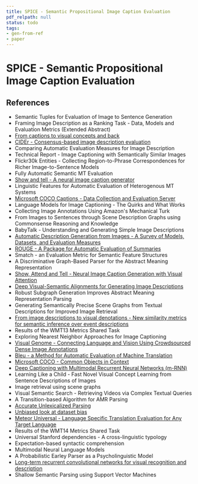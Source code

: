 ```yaml
---
title: SPICE - Semantic Propositional Image Caption Evaluation
pdf_relpath: null
status: todo
tags:
- gen-from-ref
- paper
---
```


# SPICE - Semantic Propositional Image Caption Evaluation

## References

- Semantic Tuples for Evaluation of Image to Sentence Generation
- Framing Image Description as a Ranking Task - Data, Models and Evaluation Metrics (Extended Abstract)
- [From captions to visual concepts and back](./from-captions-to-visual-concepts-and-back.md)
- [CIDEr - Consensus-based image description evaluation](./cider-consensus-based-image-description-evaluation.md)
- Comparing Automatic Evaluation Measures for Image Description
- Technical Report - Image Captioning with Semantically Similar Images
- Flickr30k Entities - Collecting Region-to-Phrase Correspondences for Richer Image-to-Sentence Models
- Fully Automatic Semantic MT Evaluation
- [Show and tell - A neural image caption generator](./show-and-tell-a-neural-image-caption-generator.md)
- Linguistic Features for Automatic Evaluation of Heterogenous MT Systems
- [Microsoft COCO Captions - Data Collection and Evaluation Server](./microsoft-coco-captions-data-collection-and-evaluation-server.md)
- Language Models for Image Captioning - The Quirks and What Works
- Collecting Image Annotations Using Amazon's Mechanical Turk
- From Images to Sentences through Scene Description Graphs using Commonsense Reasoning and Knowledge
- BabyTalk - Understanding and Generating Simple Image Descriptions
- [Automatic Description Generation from Images - A Survey of Models, Datasets, and Evaluation Measures](./automatic-description-generation-from-images-a-survey-of-models-datasets-and-evaluation-measures.md)
- [ROUGE - A Package for Automatic Evaluation of Summaries](./rouge-a-package-for-automatic-evaluation-of-summaries.md)
- Smatch - an Evaluation Metric for Semantic Feature Structures
- A Discriminative Graph-Based Parser for the Abstract Meaning Representation
- [Show, Attend and Tell - Neural Image Caption Generation with Visual Attention](./show-attend-and-tell-neural-image-caption-generation-with-visual-attention.md)
- [Deep Visual-Semantic Alignments for Generating Image Descriptions](./deep-visual-semantic-alignments-for-generating-image-descriptions.md)
- Robust Subgraph Generation Improves Abstract Meaning Representation Parsing
- Generating Semantically Precise Scene Graphs from Textual Descriptions for Improved Image Retrieval
- [From image descriptions to visual denotations - New similarity metrics for semantic inference over event descriptions](./from-image-descriptions-to-visual-denotations-new-similarity-metrics-for-semantic-inference-over-event-descriptions.md)
- Results of the WMT13 Metrics Shared Task
- Exploring Nearest Neighbor Approaches for Image Captioning
- [Visual Genome - Connecting Language and Vision Using Crowdsourced Dense Image Annotations](./visual-genome-connecting-language-and-vision-using-crowdsourced-dense-image-annotations.md)
- [Bleu - a Method for Automatic Evaluation of Machine Translation](./bleu-a-method-for-automatic-evaluation-of-machine-translation.md)
- [Microsoft COCO - Common Objects in Context](./microsoft-coco-common-objects-in-context.md)
- [Deep Captioning with Multimodal Recurrent Neural Networks (m-RNN)](./deep-captioning-with-multimodal-recurrent-neural-networks-m-rnn.md)
- Learning Like a Child - Fast Novel Visual Concept Learning from Sentence Descriptions of Images
- Image retrieval using scene graphs
- Visual Semantic Search - Retrieving Videos via Complex Textual Queries
- A Transition-based Algorithm for AMR Parsing
- [Accurate Unlexicalized Parsing](./accurate-unlexicalized-parsing.md)
- [Unbiased look at dataset bias](./unbiased-look-at-dataset-bias.md)
- [Meteor Universal - Language Specific Translation Evaluation for Any Target Language](./meteor-universal-language-specific-translation-evaluation-for-any-target-language.md)
- Results of the WMT14 Metrics Shared Task
- Universal Stanford dependencies - A cross-linguistic typology
- Expectation-based syntactic comprehension
- Multimodal Neural Language Models
- A Probabilistic Earley Parser as a Psycholinguistic Model
- [Long-term recurrent convolutional networks for visual recognition and description](./long-term-recurrent-convolutional-networks-for-visual-recognition-and-description.md)
- Shallow Semantic Parsing using Support Vector Machines
